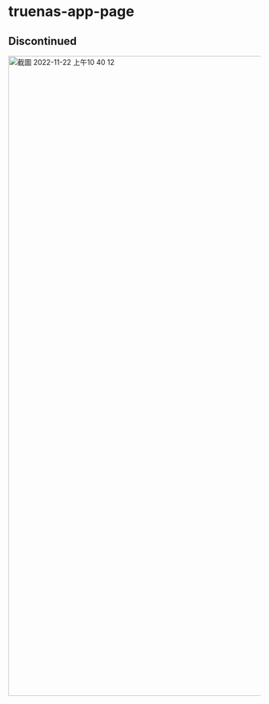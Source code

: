 # truenas-app-page

## Discontinued
<img width="1280" alt="截圖 2022-11-22 上午10 40 12" src="https://user-images.githubusercontent.com/35889113/203207814-670d3166-1a1d-42e0-9f9b-31d39c97be1a.png">
